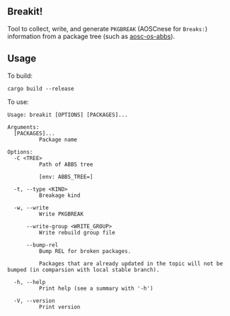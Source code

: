 Breakit!
---

Tool to collect, write, and generate `PKGBREAK` (AOSCnese for `Breaks:`)
information from a package tree (such as
[aosc-os-abbs](https://github.com/AOSC-Dev/aosc-os-abbs)).

Usage
---

To build:

```
cargo build --release
```

To use:

```
Usage: breakit [OPTIONS] [PACKAGES]...

Arguments:
  [PACKAGES]...
          Package name

Options:
  -C <TREE>
          Path of ABBS tree
          
          [env: ABBS_TREE=]

  -t, --type <KIND>
          Breakage kind

  -w, --write
          Write PKGBREAK

      --write-group <WRITE_GROUP>
          Write rebuild group file

      --bump-rel
          Bump REL for broken packages.
          
          Packages that are already updated in the topic will not be bumped (in comparsion with local stable branch).

  -h, --help
          Print help (see a summary with '-h')

  -V, --version
          Print version
```
